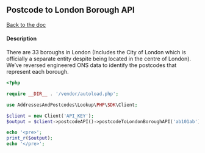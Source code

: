 ## Postcode to London Borough API

[Back to the doc](../README.md)

#### Description

There are 33 boroughs in London (Includes the City of London which is officially a separate entity despite being located in the centre of London). We’ve reversed engineered ONS data to identify the postcodes that represent each borough.

```php
<?php

require __DIR__ . '/vendor/autoload.php';

use AddressesAndPostcodes\Lookup\PHP\SDK\Client;

$client = new Client('API_KEY');
$output = $client->postcodeAPI()->postcodeToLondonBoroughAPI('ab101ab');

echo '<pre>';
print_r($output);
echo '</pre>';
```